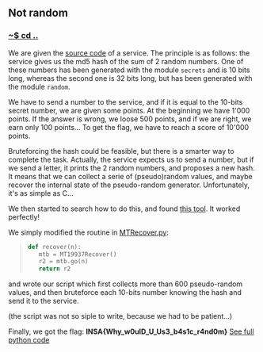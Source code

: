 ## Not random

### [~$ cd ..](../)

We are given the [source code](notrandom.py) of a service. The principle is as follows: the service gives us the
md5 hash of the sum of 2 random numbers. One of these numbers has been generated with the module `secrets` and is 10 bits long,
whereas the second one is 32 bits long, but has been generated with the module `random`.

We have to send a number to the service, and if it is equal to the 10-bits secret number, we are given some points.
At the beginning we have 1'000 points. If the answer is wrong, we loose 500 points, and if we are right, we earn only 100 points... To get the flag,
we have to reach a score of 10'000 points.

Bruteforcing the hash could be feasible, but there is a smarter way to complete the task. Actually, the service expects us to send a number, but if we send a letter,
it prints the 2 random numbers, and proposes a new hash. It means that we can collect a serie of (pseudo)random values, and maybe recover the internal state of the
pseudo-random generator. Unfortunately, it's as simple as C...

We then started to search how to do this, and found [this tool](https://github.com/eboda/mersenne-twister-recover). It worked perfectly!

We simply modified the routine in [MTRecover.py](MTRecover.py):

> ```python
>def recover(n):
>    mtb = MT19937Recover()
>    r2 = mtb.go(n)
>    return r2
> ``` 

and wrote our script which first collects more than 600 pseudo-random values, and then bruteforce each 10-bits number knowing the hash and send
it to the service.

(the script was not so siple to write, because we had to be patient...)

Finally, we got the flag: **INSA{Why_w0ulD_U_Us3_b4s1c_r4nd0m}**
[See full python code](solve.py)

